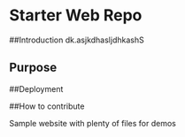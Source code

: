 # Starter Web Repo

<!-- This repository is for showing how Git and GitHub workssww -->

##Introduction
dk.asjkdhasljdhkashS
## Purpose

##Deployment

##How to contribute

Sample website with plenty of files for demos